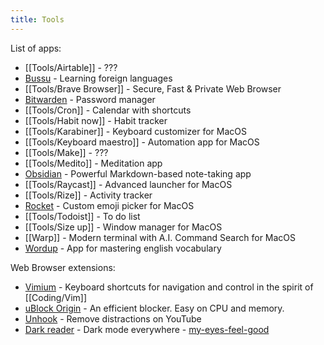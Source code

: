 ```yaml
---
title: Tools
---
```


List of apps:
- [[Tools/Airtable]] - ???
- [Bussu](https://www.busuu.com/) - Learning foreign languages
- [[Tools/Brave Browser]] - Secure, Fast & Private Web Browser
- [Bitwarden](https://bitwarden.com/) - Password manager
- [[Tools/Cron]] - Calendar with shortcuts
- [[Tools/Habit now]] - Habit tracker
- [[Tools/Karabiner]] - Keyboard customizer for MacOS
- [[Tools/Keyboard maestro]] - Automation app for MacOS
- [[Tools/Make]] - ???
- [[Tools/Medito]] - Meditation app
- [Obsidian](https://obsidian.md/) - Powerful Markdown-based note-taking app
- [[Tools/Raycast]] - Advanced launcher for MacOS
- [[Tools/Rize]] - Activity tracker
- [Rocket](https://matthewpalmer.net/rocket/) - Custom emoji picker for MacOS
- [[Tools/Todoist]] - To do list
- [[Tools/Size up]] - Window manager for MacOS
- [[Warp]] - Modern terminal with A.I. Command Search for MacOS
 - [Wordup](https://www.wordupapp.co/) - App for mastering english vocabulary

Web Browser extensions:
- [Vimium](https://chrome.google.com/webstore/detail/vimium/dbepggeogbaibhgnhhndojpepiihcmeb?hl=en) - Keyboard shortcuts for navigation and control in the spirit of [[Coding/Vim]]
- [uBlock Origin](https://chrome.google.com/webstore/detail/vimium/dbepggeogbaibhgnhhndojpepiihcmeb?hl=en) - An efficient blocker. Easy on CPU and memory.
- [Unhook](https://chrome.google.com/webstore/detail/unhook-remove-youtube-rec/khncfooichmfjbepaaaebmommgaepoid?hl=en) -  Remove distractions on YouTube
- [Dark reader](https://chrome.google.com/webstore/detail/dark-reader/eimadpbcbfnmbkopoojfekhnkhdbieeh) - Dark mode everywhere - [my-eyes-feel-good](https://youtu.be/bx3--22D4E4?t=120)
